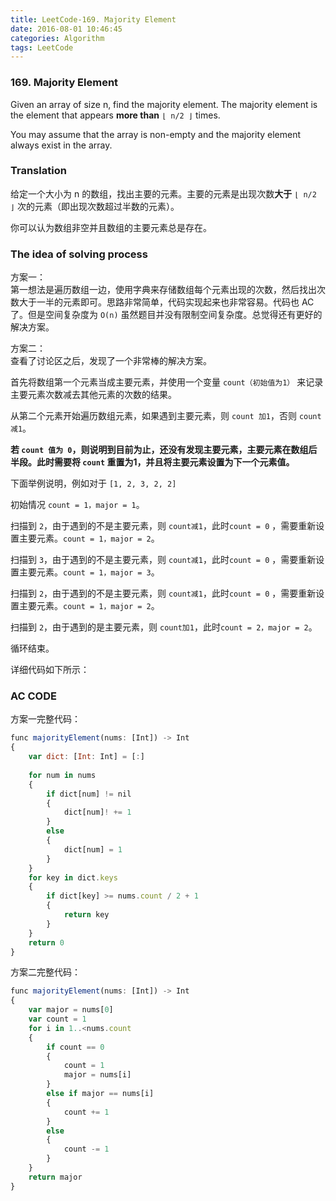 ```yaml
---
title: LeetCode-169. Majority Element  
date: 2016-08-01 10:46:45  
categories: Algorithm  
tags: LeetCode  
---
```


### 169. Majority Element  

Given an array of size n, find the majority element. The majority element is the element that appears **more than** `⌊ n/2 ⌋` times.

You may assume that the array is non-empty and the majority element always exist in the array.

### Translation

给定一个大小为 n 的数组，找出主要的元素。主要的元素是出现次数**大于** `⌊ n/2 ⌋` 次的元素（即出现次数超过半数的元素）。

你可以认为数组非空并且数组的主要元素总是存在。

### The idea of solving process

方案一：  
第一想法是遍历数组一边，使用字典来存储数组每个元素出现的次数，然后找出次数大于一半的元素即可。思路非常简单，代码实现起来也非常容易。代码也 AC 了。但是空间复杂度为 `O(n)` 虽然题目并没有限制空间复杂度。总觉得还有更好的解决方案。

方案二：  
查看了讨论区之后，发现了一个非常棒的解决方案。

首先将数组第一个元素当成主要元素，并使用一个变量 `count（初始值为1）` 来记录主要元素次数减去其他元素的次数的结果。

从第二个元素开始遍历数组元素，如果遇到主要元素，则 `count 加1`，否则 `count 减1`。

**若 `count 值为 0`，则说明到目前为止，还没有发现主要元素，主要元素在数组后半段。此时需要将 `count` 重置为1，并且将主要元素设置为下一个元素值。**

下面举例说明，例如对于 `[1, 2, 3, 2, 2]`

初始情况 `count = 1，major = 1`。

扫描到 `2`，由于遇到的不是主要元素，则 `count减1`，此时`count = 0` ，需要重新设置主要元素。`count = 1，major = 2`。

扫描到 `3`，由于遇到的不是主要元素，则 `count减1`，此时`count = 0` ，需要重新设置主要元素。`count
= 1，major = 3`。

扫描到 `2`，由于遇到的不是主要元素，则 `count减1`，此时`count = 0` ，需要重新设置主要元素。`count
= 1，major = 2`。

扫描到 `2`，由于遇到的是主要元素，则 `count加1`，此时`count = 2，major = 2`。

循环结束。

详细代码如下所示：

### AC CODE

方案一完整代码：

```javascript
func majorityElement(nums: [Int]) -> Int
{
    var dict: [Int: Int] = [:]
    
    for num in nums
    {
        if dict[num] != nil
        {
            dict[num]! += 1
        }
        else
        {
            dict[num] = 1
        }
    }
    for key in dict.keys
    {
        if dict[key] >= nums.count / 2 + 1
        {
            return key
        }
    }
    return 0
}
```

方案二完整代码：

```javascript
func majorityElement(nums: [Int]) -> Int
{
    var major = nums[0]
    var count = 1
    for i in 1..<nums.count
    {
        if count == 0
        {
            count = 1
            major = nums[i]
        }
        else if major == nums[i]
        {
            count += 1
        }
        else
        {
            count -= 1
        }
    }
    return major
}
```
